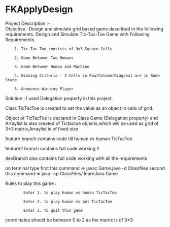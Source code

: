 # FKApplyDesign
Project Description :-  
Objective : Design and simulate grid based game described in the following requirements.
	Design and Simulate Tic-Tac-Toe Game with Following Requirements
	
		1. Tic-Tac-Toe consists of 3x3 Square Cells
		
		2. Game Between Two Humans
		
		3. Game Between Human and Machine
		
		4. Winning Criteria - 3 Cells in Row/Column/Diagonal are in Same State.
		
		5. Announce Winning Player

Solution :
I used Delegation property in this project.

Class TicTacToe is created to set the value as an object in cells of grid.

Object of TicTacToe is declared in Class Game (Delegation property) and Arraylist is also created of Tictactoe objects,which will be used as grid of 3*3 matrix,Arraylist is of fixed size

feature branch contains code till human vs human TicTacToe

feature2 branch contains full code working !!

devBranch also contains full code working with all the requirements

on terminal  type 
first this command =>    javac Game.java -d Classfiles
second this command =>  java -cp ClassFiles/ learnJava.Game

Rules to play this game :

			Enter 1. to play human vs human TicTacToe
			
			Enter 2. to play human vs bot TicTacToe
			
			Enter 3. to quit this game 
      
    
 coordinates should be between 0 to 2 as the matrix is of 3*3
